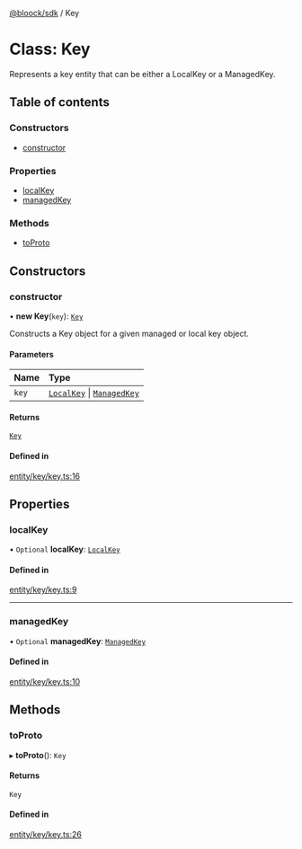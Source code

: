 [@bloock/sdk](../index.md) / Key

# Class: Key

Represents a key entity that can be either a LocalKey or a ManagedKey.

## Table of contents

### Constructors

- [constructor](Key.md#constructor)

### Properties

- [localKey](Key.md#localkey)
- [managedKey](Key.md#managedkey)

### Methods

- [toProto](Key.md#toproto)

## Constructors

### constructor

• **new Key**(`key`): [`Key`](Key.md)

Constructs a Key object for a given managed or local key object.

#### Parameters

| Name | Type |
| :------ | :------ |
| `key` | [`LocalKey`](LocalKey.md) \| [`ManagedKey`](ManagedKey.md) |

#### Returns

[`Key`](Key.md)

#### Defined in

[entity/key/key.ts:16](https://github.com/bloock/bloock-sdk/blob/61770ea/languages/js/src/entity/key/key.ts#L16)

## Properties

### localKey

• `Optional` **localKey**: [`LocalKey`](LocalKey.md)

#### Defined in

[entity/key/key.ts:9](https://github.com/bloock/bloock-sdk/blob/61770ea/languages/js/src/entity/key/key.ts#L9)

___

### managedKey

• `Optional` **managedKey**: [`ManagedKey`](ManagedKey.md)

#### Defined in

[entity/key/key.ts:10](https://github.com/bloock/bloock-sdk/blob/61770ea/languages/js/src/entity/key/key.ts#L10)

## Methods

### toProto

▸ **toProto**(): `Key`

#### Returns

`Key`

#### Defined in

[entity/key/key.ts:26](https://github.com/bloock/bloock-sdk/blob/61770ea/languages/js/src/entity/key/key.ts#L26)
